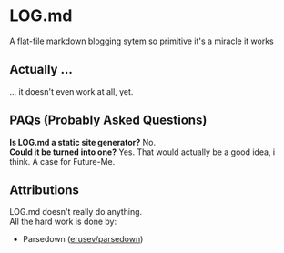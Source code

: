 # LOG.md
A flat-file markdown blogging sytem so primitive it's a miracle it works

## Actually ...
... it doesn't even work at all, yet.

## PAQs (Probably Asked Questions)
**Is LOG.md a static site generator?** No.  
**Could it be turned into one?** Yes. That would actually be a good idea, i think. A case for Future-Me.

## Attributions
LOG.md doesn't really do anything.  
All the hard work is done by:
- Parsedown ([erusev/parsedown](https://github.com/erusev/parsedown))